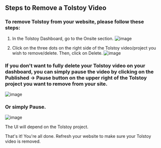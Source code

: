 ## Steps to Remove a Tolstoy Video

### To remove Tolstoy from your website, please follow these steps:

1. In the Tolstoy Dashboard, go to the Onsite section.
   ![image](https://github.com/user-attachments/assets/7da8df7d-8916-4173-8368-408b8bef8551)

2. Click on the three dots on the right side of the Tolstoy video/project you wish to remove/delete. Then, click on Delete.
   ![image](https://github.com/user-attachments/assets/56636984-b45f-40cc-b056-9364f53d19cd)

### If you don't want to fully delete your Tolstoy video on your dashboard, you can simply pause the video by clicking on the Published -> Pause button on the upper right of the Tolstoy project you want to remove from your site.
   ![image](https://github.com/user-attachments/assets/c797a8b5-da8f-478e-8a99-fe63a1889741)

### Or simply Pause.
   ![image](https://github.com/user-attachments/assets/e067eff3-83e8-40f6-956b-33df9ef750db)

The UI will depend on the Tolstoy project.

That's it! You're all done. Refresh your website to make sure your Tolstoy video is removed.
